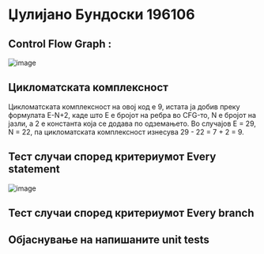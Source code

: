 # Џулијано Бундоски 196106

## Control Flow Graph :
![image](https://user-images.githubusercontent.com/93097556/171907496-be5ddffb-d99c-4ba7-b3af-b1b7082f3122.png)


## Цикломатската комплексност 

Цикломатската комплексност на овој код е 9, истата ја добив преку формулата E-N+2, каде што Е е бројот на ребра во CFG-то, N e бројот на јазли, а 2 е константа која се додава по одземањето. Во случајов Е = 29, N = 22, па цикломатската комплексност изнесува 29 - 22 = 7 + 2 = 9.

## Тест случаи според критериумот Every statement
![image](https://user-images.githubusercontent.com/93097556/171959379-6698c534-1fea-46e2-a5da-5870369366a0.png)

## Тест случаи според критериумот Every branch


## Објаснување на напишаните unit tests

